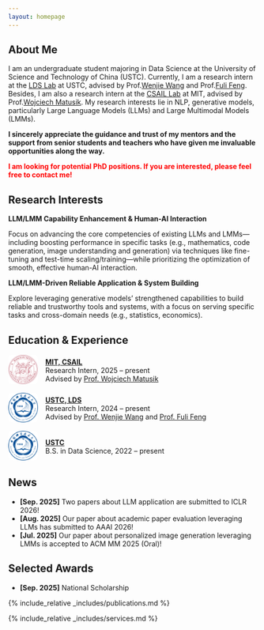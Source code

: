 ```yaml
---
layout: homepage
---
```


## About Me

I am an undergraduate student majoring in Data Science at the University of Science and Technology of China (USTC). Currently, I am a research intern at the [LDS Lab](https://data-science.ustc.edu.cn/_upload/tpl/15/04/5380/template5380/index.html) at USTC, advised by Prof.[Wenjie Wang](https://scholar.google.com/citations?user=Ma5DtmoAAAAJ&hl=en) and Prof.[Fuli Feng](https://scholar.google.com/citations?user=QePM4u8AAAAJ&hl=en). Besides, I am also a research intern at the [CSAIL Lab](https://www.csail.mit.edu/) at MIT, advised by Prof.[Wojciech Matusik](https://scholar.google.com/citations?hl=en&user=wbIMbL8AAAAJ). My research interests lie in NLP, generative models, particularly Large Language Models (LLMs) and Large Multimodal Models (LMMs).

**I sincerely appreciate the guidance and trust of my mentors and the support from senior students and teachers who have given me invaluable opportunities along the way.**

**<span style="color:red">I am looking for potential PhD positions. If you are interested, please feel free to contact me!</span>**

## Research Interests

**LLM/LMM Capability Enhancement & Human-AI Interaction**

Focus on advancing the core competencies of existing LLMs and LMMs—including boosting performance in specific tasks (e.g., mathematics, code generation, image understanding and generation) via techniques like fine-tuning and test-time scaling/training—while prioritizing the optimization of smooth, effective human-AI interaction.

**LLM/LMM-Driven Reliable Application & System Building**

Explore leveraging generative models’ strengthened capabilities to build reliable and trustworthy tools and systems, with a focus on serving specific tasks and cross-domain needs (e.g., statistics, economics).

## Education & Experience

<div style="display: flex; align-items: center; margin-bottom: 1em;">
  <div style="flex: 0 0 60px; text-align: center; margin-right: 15px;">
    <img src="assets/img/mit.png" alt="MIT Logo" style="width:60px; border-radius: 8px;">
  </div>
  <div>
    <strong><a href="https://www.csail.mit.edu/">MIT, CSAIL</a></strong><br>
    Research Intern, 2025 – present<br>
    Advised by <a href="https://scholar.google.com/citations?hl=en&user=wbIMbL8AAAAJ">Prof. Wojciech Matusik</a>
  </div>
</div>

<div style="display: flex; align-items: center; margin-bottom: 1em;">
  <div style="flex: 0 0 60px; text-align: center; margin-right: 15px;">
    <img src="assets/img/ustc.png" alt="USTC Logo" style="width:60px; border-radius: 8px;">
  </div>
  <div>
    <strong><a href="https://data-science.ustc.edu.cn/_upload/tpl/15/04/5380/template5380/index.html">USTC, LDS</a></strong><br>
    Research Intern, 2024 – present<br>
    Advised by <a href="https://scholar.google.com/citations?user=Ma5DtmoAAAAJ&hl=en">Prof. Wenjie Wang</a> and <a href="https://scholar.google.com/citations?user=QePM4u8AAAAJ&hl=en">Prof. Fuli Feng</a>
  </div>
</div>

<div style="display: flex; align-items: center; margin-bottom: 1em;">
  <div style="flex: 0 0 60px; text-align: center; margin-right: 15px;">
    <img src="assets/img/ustc.png" alt="USTC Logo" style="width:60px; border-radius: 8px;">
  </div>
  <div>
    <strong><a href="https://en.ustc.edu.cn/">USTC</a></strong><br>
    B.S. in Data Science, 2022 – present
  </div>
</div>


## News

- **[Sep. 2025]** Two papers about LLM application are submitted to ICLR 2026!
- **[Aug. 2025]** Our paper about academic paper evaluation leveraging LLMs has submitted to AAAI 2026!
- **[Jul. 2025]** Our paper about personalized image generation leveraging LMMs is accepted to ACM MM 2025 (Oral)!

## Selected Awards
  - **[Sep. 2025]** National Scholarship

{% include_relative _includes/publications.md %}

{% include_relative _includes/services.md %}
